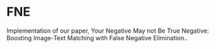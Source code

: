 # FNE
Implementation of our paper, Your Negative May not Be True Negative: Boosting Image-Text Matching with False Negative Elimination..
